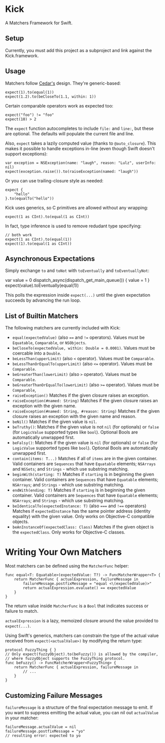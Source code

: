 Kick
======

A Matchers Framework for Swift.

Setup
-----

Currently, you must add this project as a subproject and link against the Kick.framework.


Usage
-----

Matchers follow [Cedar's](https://github.com/pivotal/cedar) design. They're generic-based:

    expect(1).to(equal(1))
    expect(1.2).to(beCloseTo(1.1, within: 1))
    
Certain comparable operators work as expected too:

    expect("foo") != "foo"
    expect(10) > 2

The ``expect`` function autocompletes to include ``file:`` and ``line:``, but these are optional.
The defaults will populate the current file and line.

Also, ``expect`` takes a lazily computed value (thanks to ``@auto_closure``). This makes it possible
to handle exceptions in-line (even though Swift doesn't support exceptions):

    var exception = NSException(name: "laugh", reason: "Lulz", userInfo: nil)
    expect(exception.raise()).to(raiseException(named: "laugh"))

Or you can use trailing-closure style as needed:

    expect {
        "hello"
    }.to(equalTo("hello"))

Kick uses generics, so C primitives are allowed without any wrapping:

    expect(1 as CInt).to(equal(1 as CInt))

In fact, type inference is used to remove redudant type specifying:

    // both work
    expect(1 as CInt).to(equal(1))
    expect(1).to(equal(1 as CInt))

Asynchronous Expectations
-------------------------

Simply exchange ``to`` and ``toNot`` with ``toEventually`` and ``toEventuallyNot``:

var value = 0
dispatch_async(dispatch_get_main_queue()) {
value = 1
}
expect(value).toEventually(equal(1))

This polls the expression inside ``expect(...)`` until the given expectation succeeds by
advancing the run loop.

List of Builtin Matchers
-------------------------

The following matchers are currently included with Kick:

- ``equal(expectedValue)`` (also ``==`` and ``!=`` operators). Values must be ``Equatable``, ``Comparable``, or ``NSObjects``.
- ``beCloseTo(expectedValue, within: Double = 0.0001)``. Values must be coercable into a ``Double``.
- ``beLessThan(upperLimit)`` (also ``<`` operator). Values must be ``Comparable``.
- ``beLessThanOrEqualTo(upperLimit)`` (also ``<=`` operator). Values must be ``Comparable``.
- ``beGreaterThan(lowerLimit)`` (also ``>`` operator). Values must be ``Comparable``.
- ``beGreaterThanOrEqualTo(lowerLimit)`` (also ``>=`` operator). Values must be ``Comparable``,
- ``raiseException()`` Matches if the given closure raises an exception.
- ``raiseException(#named: String)`` Matches if the given closure raises an exception with the given name.
- ``raiseException(#named: String, #reason: String)`` Matches if the given closure raises an exception with the given name and reason.
- ``beNil()`` Matches if the given value is ``nil``.
- ``beTruthy()``: Matches if the given value is not ``nil`` (for optionals) or ``false`` (for ``LogicValue`` supported types like ``bool``). Optional Bools are automatically unwrapped first.
- ``beFalsy()``: Matches if the given value is ``nil`` (for optionals) or ``false`` (for ``LogicValue`` supported types like ``bool``). Optional Bools are automatically unwrapped first.
- ``contain(items: T...)`` Matches if all of ``items`` are in the given container. Valid containers are ``Sequences`` that have ``Equatable`` elements; ``NSArrays`` and ``NSSets``; and ``Strings`` - which use substring matching.
- ``beginWith(starting: T)`` Matches if ``starting`` is in beginning the given container. Valid containers are ``Sequences`` that have ``Equatable`` elements; ``NSArrays``; and ``Strings`` - which use substring matching.
- ``endWith(ending: T)`` Matches if ``starting`` is in beginning the given container. Valid containers are ``Sequences`` that have ``Equatable`` elements; ``NSArrays``; and ``Strings`` - which use substring matching.
- ``beIdenticalTo(expectedInstance: T)`` (also ``===`` and ``!==`` operators) Matches if ``expectedInstance`` has the same pointer address (identity equality) with the given value. Only works on Objective-C compatible objects.
- ``beAnInstanceOf(expectedClass: Class)`` Matches if the given object is the ``expectedClass``. Only works for Objective-C classes.

Writing Your Own Matchers
=========================

Most matchers can be defined using the ``MatcherFunc`` helper:

    func equal<T: Equatable>(expectedValue: T?) -> FuncMatcherWrapper<T> {
        return MatcherFunc { actualExpression, failureMessage in
            failureMessage.postfixMessage = "equal <\(expectedValue)>"
            return actualExpression.evaluate() == expectedValue
        }
    }

The return value inside ``MatcherFunc`` is a ``Bool`` that indicates success or failure
to match.

``actualExpression`` is a lazy, memoized closure around the value provided to
``expect(...)``.

Using Swift's generics, matchers can constrain the type of the actual value received
from ``expect(<actualValue>)`` by modifying the return type:

    protocol FuzzyThing { }
    // Only expect(fuzzyObject).to(beFuzzy()) is allowed by the compiler,
    // where fuzzyObject supports the FuzzyThing protocol.
    func beFuzzy() -> FuncMatcherWrapper<FuzzyThing> {
        return MatcherFunc { actualExpression, failureMessage in
            // ...
        }
    }

Customizing Failure Messages
----------------------------

``failureMessage`` is a structure of the final expectation message to emit. If you
want to suppress emitting the actual value, you can nil out ``actualValue`` in your
matcher:

    failureMessage.actualValue = nil
    failureMessage.postfixMessage = "yo"
    // resulting error: expected to yo


